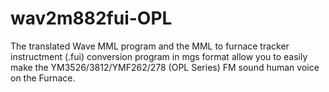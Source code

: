 # wav2m882fui-OPL
 The translated Wave MML program and the MML to furnace tracker instructment (.fui) conversion program in mgs format allow you to easily make the YM3526/3812/YMF262/278 (OPL Series) FM sound human voice on the Furnace.
